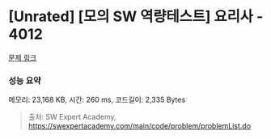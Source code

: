 # [Unrated] [모의 SW 역량테스트] 요리사 - 4012 

[문제 링크](https://swexpertacademy.com/main/code/problem/problemDetail.do?contestProbId=AWIeUtVakTMDFAVH) 

### 성능 요약

메모리: 23,168 KB, 시간: 260 ms, 코드길이: 2,335 Bytes



> 출처: SW Expert Academy, https://swexpertacademy.com/main/code/problem/problemList.do